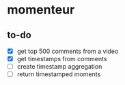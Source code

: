 # momenteur

## to-do
- [x] get top 500 comments from a video
- [x] get timestamps from comments
- [ ] create timestamp aggregation
- [ ] return timestamped moments  